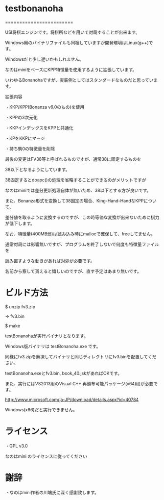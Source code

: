 # testbonanoha
========================

USI将棋エンジンです。将棋所などを用いて対局することが出来ます。

Windows用のバイナリファイルも同梱していますが開発環境はLinux(g++)です。

Windowsだと少し遅いかもしれません。

なのはminiをベースにKPP特徴量を使用するように拡張しています。

いわゆるBonanohaですが、実装例としてはスタンダードなものだと思っています。

拡張内容

・KKP/KPP(Bonanza v6.0のもの)を使用

・KPPの3次元化

・KKPインデックスをKPPと共通化

・KPをKKPにマージ

・持ち駒0の特徴量を削除

最後の変更はFV38等と呼ばれるものですが、通常38に固定するものを

38以下となるようにしています。

38固定するとdoapc()の処理を省略することができるのがメリットですが

なのはminiでは差分更新処理自体が無いため、38以下とする方が良いです。

また、Bonanza形式を変換して38固定の場合、King-Hand-HandなKPPについて、

差分値を取るように変換するのですが、この時等価な変換が出来ないために棋力が低下します。

なお、特徴量(400MB弱)は読み込み時にmallocで確保して、freeしてません。

通常対局には影響無いですが、プログラムを終了しないで何度も特徴量ファイルを

読み直すような動きがあれば対処が必要です。

名前から察して貰えると嬉しいのですが、直す予定はあまり無いです。

# ビルド方法

$ unzip fv3.zip

→ fv3.bin

$ make

testBonanohaが実行バイナリとなります。

Windows版バイナリは testBonanoha.exe です。

同様にfv3.zipを解凍してバイナリと同じディレクトリにfv3.binを配置してください。

testBonanoha.exeとfv3.bin, book_40.jskがあればOKです。

また、実行にはVS2013用のVisual C++ 再頒布可能パッケージ(x64用)が必要です。

http://www.microsoft.com/ja-JP/download/details.aspx?id=40784

Windows(x86)だと実行できません。

# ライセンス

・GPL v3.0

なのはmini のライセンスに従ってください

# 謝辞

・なのはmini作者の川端氏に深く感謝致します。
